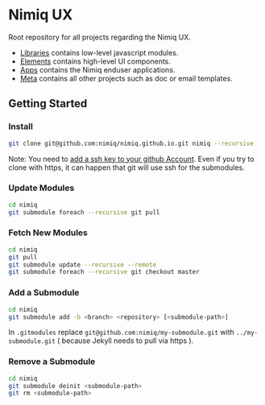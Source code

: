 # Nimiq UX

Root repository for all projects regarding the Nimiq UX. 

- [Libraries](/libraries) contains low-level javascript modules.
- [Elements](/elements) contains high-level UI components.
- [Apps](/apps) contains the Nimiq enduser applications.
- [Meta](/meta) contains all other projects such as doc or email templates.


## Getting Started

### Install
```bash
git clone git@github.com:nimiq/nimiq.github.io.git nimiq --recursive
```

Note: You need to [add a ssh key to your github Account](https://help.github.com/articles/adding-a-new-ssh-key-to-your-github-account/). Even if you try to clone with https, it can happen that git will use ssh for the submodules.

### Update Modules
```bash
cd nimiq
git submodule foreach --recursive git pull
```

### Fetch New Modules
```bash
cd nimiq
git pull
git submodule update --recursive --remote
git submodule foreach --recursive git checkout master
```

### Add a Submodule
```bash
cd nimiq
git submodule add -b <branch> <repository> [<submodule-path>]
```
In `.gitmodules` replace `git@github.com:nimiq/my-submodule.git` with `../my-submodule.git` ( because Jekyll needs to pull via https ).

### Remove a Submodule
```bash
cd nimiq
git submodule deinit <submodule-path>    
git rm <submodule-path>
``` 
